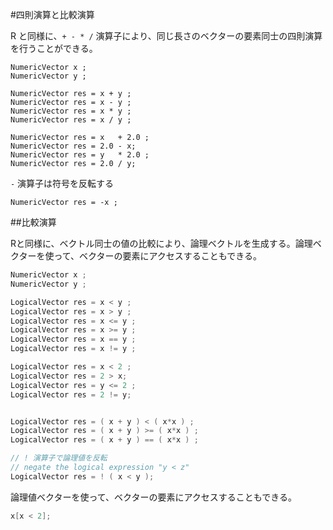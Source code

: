 #四則演算と比較演算

R と同様に、`+ - * /` 演算子により、同じ長さのベクターの要素同士の四則演算を行うことができる。

```
NumericVector x ;
NumericVector y ;

NumericVector res = x + y ;
NumericVector res = x - y ;
NumericVector res = x * y ;
NumericVector res = x / y ;

NumericVector res = x   + 2.0 ;
NumericVector res = 2.0 - x;
NumericVector res = y   * 2.0 ;
NumericVector res = 2.0 / y;
```

`-` 演算子は符号を反転する

```
NumericVector res = -x ;
```

##比較演算

Rと同様に、ベクトル同士の値の比較により、論理ベクトルを生成する。論理ベクターを使って、ベクターの要素にアクセスすることもできる。

```cpp
NumericVector x ;
NumericVector y ;

LogicalVector res = x < y ;
LogicalVector res = x > y ;
LogicalVector res = x <= y ;
LogicalVector res = x >= y ;
LogicalVector res = x == y ;
LogicalVector res = x != y ;

LogicalVector res = x < 2 ;
LogicalVector res = 2 > x;
LogicalVector res = y <= 2 ;
LogicalVector res = 2 != y;


LogicalVector res = ( x + y ) < ( x*x ) ;
LogicalVector res = ( x + y ) >= ( x*x ) ;
LogicalVector res = ( x + y ) == ( x*x ) ;

// ! 演算子で論理値を反転
// negate the logical expression "y < z"
LogicalVector res = ! ( x < y );
```


論理値ベクターを使って、ベクターの要素にアクセスすることもできる。

```cpp
x[x < 2];
```